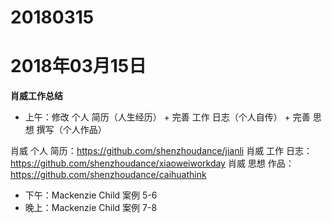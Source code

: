 # 20180315

# 2018年03月15日
**肖威工作总结**
- 上午：修改 个人 简历（人生经历） + 完善 工作 日志（个人自传） + 完善 思想 撰写（个人作品）

肖威 个人 简历：https://github.com/shenzhoudance/jianli
肖威 工作 日志：https://github.com/shenzhoudance/xiaoweiworkday
肖威 思想 作品：https://github.com/shenzhoudance/caihuathink

- 下午：Mackenzie Child 案例 5-6
- 晚上：Mackenzie Child 案例 7-8

